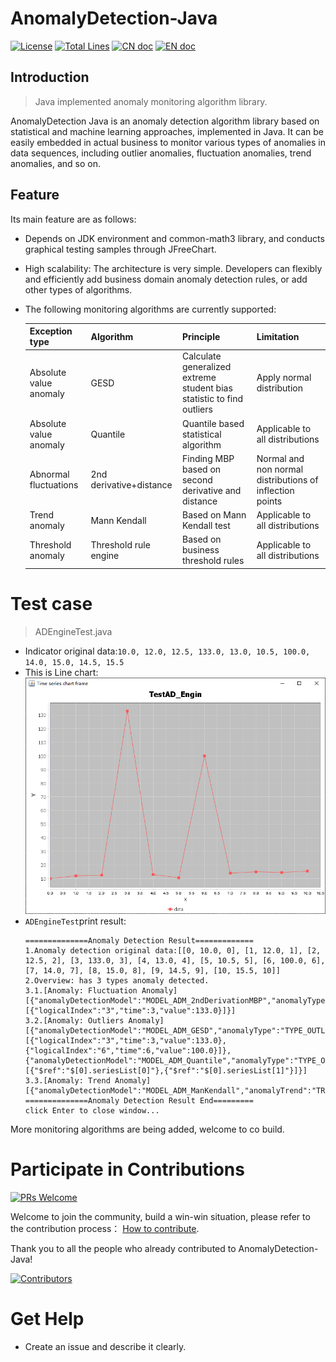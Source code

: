 # AnomalyDetection-Java

[![License](https://img.shields.io/badge/license-Apache%202-4EB1BA.svg?style=socialflat-square&)](https://www.apache.org/licenses/LICENSE-2.0.html)
[![Total Lines](https://img.shields.io/github/stars/algorithm-tools/ad4j?style=socialflat-square&label=stars)](https://github.com/algorithm-tools/ad4j/stargazers)
[![CN doc](https://img.shields.io/badge/文档-中文版-blue.svg?style=socialflat-square&)](README_zh_CN.md)
[![EN doc](https://img.shields.io/badge/document-English-blue.svg?style=socialflat-square&)](README.md)


## Introduction
> Java implemented anomaly monitoring algorithm library.

AnomalyDetection Java is an anomaly detection algorithm library based on statistical and machine learning approaches, implemented in Java. It can be easily embedded in actual business to monitor various types of anomalies in data sequences, including outlier anomalies, fluctuation anomalies, trend anomalies, and so on.

## Feature

Its main feature are as follows:

- Depends on JDK environment and common-math3 library, and conducts graphical testing samples through JFreeChart.
- High scalability: The architecture is very simple. Developers can flexibly and efficiently add business domain anomaly detection rules, or add other types of algorithms.
- The following monitoring algorithms are currently supported:

  |Exception type | Algorithm | Principle | Limitation|
  |----|----|----|----|
  |Absolute value anomaly | GESD | Calculate generalized extreme student bias statistic to find outliers | Apply normal distribution|
  |Absolute value anomaly | Quantile | Quantile based statistical algorithm | Applicable to all distributions|
  |Abnormal fluctuations | 2nd derivative+distance | Finding MBP based on second derivative and distance | Normal and non normal distributions of inflection points|
  |Trend anomaly | Mann Kendall | Based on Mann Kendall test | Applicable to all distributions|
  |Threshold anomaly | Threshold rule engine | Based on business threshold rules | Applicable to all distributions|


# Test case
> ADEngineTest.java

- Indicator original data:`10.0, 12.0, 12.5, 133.0, 13.0, 10.5, 100.0, 14.0, 15.0, 14.5, 15.5`
- This is Line chart: 
  ![TestAD_Engin_LineChart](docs/pic/TestAD_Engin.png "TestAD_Engin_LineChart")
- `ADEngineTest`print result:
  ```text
  ==============Anomaly Detection Result=============
  1.Anomaly detection original data:[[0, 10.0, 0], [1, 12.0, 1], [2, 12.5, 2], [3, 133.0, 3], [4, 13.0, 4], [5, 10.5, 5], [6, 100.0, 6], [7, 14.0, 7], [8, 15.0, 8], [9, 14.5, 9], [10, 15.5, 10]]
  2.Overview: has 3 types anomaly detected.
  3.1.[Anomaly: Fluctuation Anomaly] [{"anomalyDetectionModel":"MODEL_ADM_2ndDerivationMBP","anomalyType":"TYPE_FLUCTUATION","hasAnomaly":true,"normalRangeMax":19.75,"normalRangeMin":7.75,"seriesList":[{"logicalIndex":"3","time":3,"value":133.0}]}]
  3.2.[Anomaly: Outliers Anomaly] [{"anomalyDetectionModel":"MODEL_ADM_GESD","anomalyType":"TYPE_OUTLIERS_VALUE","hasAnomaly":true,"normalRangeMax":0.0,"normalRangeMin":0.0,"seriesList":[{"logicalIndex":"3","time":3,"value":133.0},{"logicalIndex":"6","time":6,"value":100.0}]},{"anomalyDetectionModel":"MODEL_ADM_Quantile","anomalyType":"TYPE_OUTLIERS_VALUE","hasAnomaly":true,"normalRangeMax":19.75,"normalRangeMin":7.75,"seriesList":[{"$ref":"$[0].seriesList[0]"},{"$ref":"$[0].seriesList[1]"}]}]
  3.3.[Anomaly: Trend Anomaly] [{"anomalyDetectionModel":"MODEL_ADM_ManKendall","anomalyTrend":"TREND_UP","anomalyType":"TYPE_TREND","hasAnomaly":true,"normalRangeMax":0.0,"normalRangeMin":0.0}]
  ==============Anomaly Detection Result End=========
  click Enter to close window...
  ```
More monitoring algorithms are being added, welcome to co build.

# Participate in Contributions

[![PRs Welcome](https://img.shields.io/badge/PRs-welcome-brightgreen.svg?style=flat-square)](https://github.com/algorithm-tools/ad4j/pulls)

Welcome to join the community, build a win-win situation, please refer to the contribution process： [How to contribute](https://github.com/algorithm-tools/ad4j/blob/main/docs/developer_guide/Contribution_Guide.md).

Thank you to all the people who already contributed to AnomalyDetection-Java!

[![Contributors](https://contrib.rocks/image?repo=algorithm-tools/AnomalyDetection-Java)](https://github.com/algorithm-tools/ad4j/graphs/contributors)


# Get Help

- Create an issue and describe it clearly.